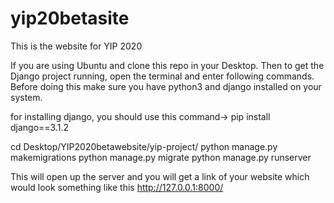 # yip20betasite
This is the website for YIP 2020

If you are using Ubuntu and clone this repo in your Desktop. Then to get the Django project running, open the terminal and enter following commands. Before doing this make sure you have python3 and django installed on your system.

for installing django, you should use this command-> 
pip install django==3.1.2

cd Desktop/YIP2020betawebsite/yip-project/
python manage.py makemigrations
python manage.py migrate
python manage.py runserver

This will open up the server and you will get a link of your website which would look something like this http://127.0.0.1:8000/
